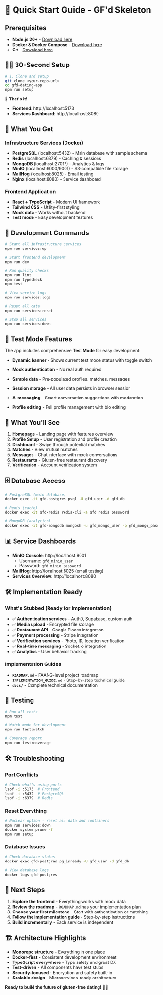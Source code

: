 # 🚀 Quick Start Guide - GF'd Skeleton

## Prerequisites

- **Node.js 20+** - [Download here](https://nodejs.org/)
- **Docker & Docker Compose** - [Download here](https://www.docker.com/products/docker-desktop/)
- **Git** - [Download here](https://git-scm.com/)

## 🏃‍♂️ 30-Second Setup

```bash
# 1. Clone and setup
git clone <your-repo-url>
cd gfd-dating-app
npm run setup
```

**🎉 That's it!** 

- **Frontend**: http://localhost:5173
- **Services Dashboard**: http://localhost:8080

## 🐳 What You Get

### Infrastructure Services (Docker)
- **PostgreSQL** (localhost:5432) - Main database with sample schema
- **Redis** (localhost:6379) - Caching & sessions  
- **MongoDB** (localhost:27017) - Analytics & logs
- **MinIO** (localhost:9000/9001) - S3-compatible file storage
- **MailHog** (localhost:8025) - Email testing
- **Nginx** (localhost:8080) - Service dashboard

### Frontend Application
- **React + TypeScript** - Modern UI framework
- **Tailwind CSS** - Utility-first styling
- **Mock data** - Works without backend
- **Test mode** - Easy development features

## 🔧 Development Commands

```bash
# Start all infrastructure services
npm run services:up

# Start frontend development
npm run dev

# Run quality checks
npm run lint
npm run typecheck
npm test

# View service logs
npm run services:logs

# Reset all data
npm run services:reset

# Stop all services
npm run services:down
```

## 🧪 Test Mode Features

The app includes comprehensive **Test Mode** for easy development:

- **Dynamic banner** - Shows current test mode status with toggle switch
- **Mock authentication** - No real auth required
- **Sample data** - Pre-populated profiles, matches, messages

- **Session storage** - All user data persists in browser session
- **AI messaging** - Smart conversation suggestions with moderation
- **Profile editing** - Full profile management with bio editing
## 📱 What You'll See

1. **Homepage** - Landing page with features overview
2. **Profile Setup** - User registration and profile creation
3. **Dashboard** - Swipe through potential matches
4. **Matches** - View mutual matches
5. **Messages** - Chat interface with mock conversations
6. **Restaurants** - Gluten-free restaurant discovery
7. **Verification** - Account verification system

## 🗄️ Database Access

```bash
# PostgreSQL (main database)
docker exec -it gfd-postgres psql -U gfd_user -d gfd_db

# Redis (cache)
docker exec -it gfd-redis redis-cli -a gfd_redis_password

# MongoDB (analytics)
docker exec -it gfd-mongodb mongosh -u gfd_mongo_user -p gfd_mongo_password
```

## 📊 Service Dashboards

- **MinIO Console**: http://localhost:9001
  - Username: `gfd_minio_user`
  - Password: `gfd_minio_password`
- **MailHog**: http://localhost:8025 (email testing)
- **Services Overview**: http://localhost:8080

## 🛠️ Implementation Ready

### What's Stubbed (Ready for Implementation)
- ✅ **Authentication services** - Auth0, Supabase, custom auth
- ✅ **Media upload** - Encrypted file storage
- ✅ **Restaurant API** - Google Places integration
- ✅ **Payment processing** - Stripe integration
- ✅ **Verification services** - Photo, ID, location verification
- ✅ **Real-time messaging** - Socket.io integration
- ✅ **Analytics** - User behavior tracking

### Implementation Guides
- **`ROADMAP.md`** - FAANG-level project roadmap
- **`IMPLEMENTATION_GUIDE.md`** - Step-by-step technical guide
- **`docs/`** - Complete technical documentation

## 🧪 Testing

```bash
# Run all tests
npm test

# Watch mode for development
npm run test:watch

# Coverage report
npm run test:coverage
```

## 🛠️ Troubleshooting

### Port Conflicts
```bash
# Check what's using ports
lsof -i :5173  # Frontend
lsof -i :5432  # PostgreSQL
lsof -i :6379  # Redis
```

### Reset Everything
```bash
# Nuclear option - reset all data and containers
npm run services:down
docker system prune -f
npm run setup
```

### Database Issues
```bash
# Check database status
docker exec gfd-postgres pg_isready -U gfd_user -d gfd_db

# View database logs
docker logs gfd-postgres
```

## 🎯 Next Steps

1. **Explore the frontend** - Everything works with mock data
2. **Review the roadmap** - `ROADMAP.md` has your implementation plan
3. **Choose your first milestone** - Start with authentication or matching
4. **Follow the implementation guide** - Step-by-step instructions
5. **Build incrementally** - Each service is independent

## 🏗️ Architecture Highlights

- **Monorepo structure** - Everything in one place
- **Docker-first** - Consistent development environment
- **TypeScript everywhere** - Type safety and great DX
- **Test-driven** - All components have test stubs
- **Security-focused** - Encryption and safety built-in
- **Scalable design** - Microservices-ready architecture

**Ready to build the future of gluten-free dating! 🌾💙**